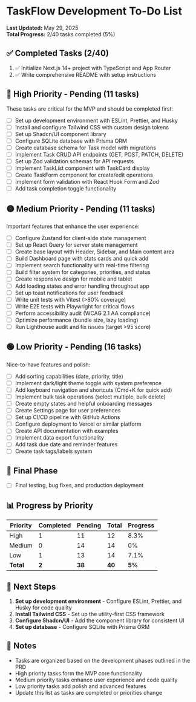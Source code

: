 # TaskFlow Development To-Do List

**Last Updated:** May 29, 2025  
**Total Progress:** 2/40 tasks completed (5%)

## ✅ Completed Tasks (2/40)

1. ✅ Initialize Next.js 14+ project with TypeScript and App Router
2. ✅ Write comprehensive README with setup instructions

## 🔴 High Priority - Pending (11 tasks)

These tasks are critical for the MVP and should be completed first:

- [ ] Set up development environment with ESLint, Prettier, and Husky
- [ ] Install and configure Tailwind CSS with custom design tokens
- [ ] Set up Shadcn/UI component library
- [ ] Configure SQLite database with Prisma ORM
- [ ] Create database schema for Task model with migrations
- [ ] Implement Task CRUD API endpoints (GET, POST, PATCH, DELETE)
- [ ] Set up Zod validation schemas for API requests
- [ ] Implement TaskList component with TaskCard display
- [ ] Create TaskForm component for create/edit operations
- [ ] Implement form validation with React Hook Form and Zod
- [ ] Add task completion toggle functionality

## 🟡 Medium Priority - Pending (11 tasks)

Important features that enhance the user experience:

- [ ] Configure Zustand for client-side state management
- [ ] Set up React Query for server state management
- [ ] Create base layout with Header, Sidebar, and Main content area
- [ ] Build Dashboard page with stats cards and quick add
- [ ] Implement search functionality with real-time filtering
- [ ] Build filter system for categories, priorities, and status
- [ ] Create responsive design for mobile and tablet
- [ ] Add loading states and error handling throughout app
- [ ] Set up toast notifications for user feedback
- [ ] Write unit tests with Vitest (>80% coverage)
- [ ] Write E2E tests with Playwright for critical flows
- [ ] Perform accessibility audit (WCAG 2.1 AA compliance)
- [ ] Optimize performance (bundle size, lazy loading)
- [ ] Run Lighthouse audit and fix issues (target >95 score)

## 🟢 Low Priority - Pending (16 tasks)

Nice-to-have features and polish:

- [ ] Add sorting capabilities (date, priority, title)
- [ ] Implement dark/light theme toggle with system preference
- [ ] Add keyboard navigation and shortcuts (Cmd+K for quick add)
- [ ] Implement bulk task operations (select multiple, bulk delete)
- [ ] Create empty states and helpful onboarding messages
- [ ] Create Settings page for user preferences
- [ ] Set up CI/CD pipeline with GitHub Actions
- [ ] Configure deployment to Vercel or similar platform
- [ ] Create API documentation with examples
- [ ] Implement data export functionality
- [ ] Add task due date and reminder features
- [ ] Create task tags/labels system

## 🎯 Final Phase

- [ ] Final testing, bug fixes, and production deployment

## 📊 Progress by Priority

| Priority | Completed | Pending | Total | Progress |
|----------|-----------|---------|-------|----------|
| High     | 1         | 11      | 12    | 8.3%     |
| Medium   | 0         | 14      | 14    | 0%       |
| Low      | 1         | 13      | 14    | 7.1%     |
| **Total**| **2**     | **38**  | **40**| **5%**   |

## 🚀 Next Steps

1. **Set up development environment** - Configure ESLint, Prettier, and Husky for code quality
2. **Install Tailwind CSS** - Set up the utility-first CSS framework
3. **Configure Shadcn/UI** - Add the component library for consistent UI
4. **Set up database** - Configure SQLite with Prisma ORM

## 📝 Notes

- Tasks are organized based on the development phases outlined in the PRD
- High priority tasks form the MVP core functionality
- Medium priority tasks enhance user experience and code quality
- Low priority tasks add polish and advanced features
- Update this list as tasks are completed or priorities change